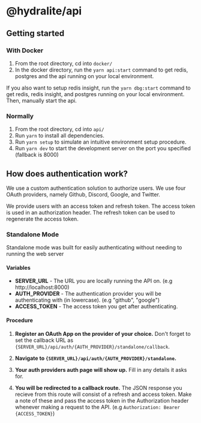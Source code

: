 # @hydralite/api

## Getting started

### With Docker

1. From the root directory, cd into `docker/`
2. In the docker directory, run the `yarn api:start` command to get redis, postgres and the api running on your local environment.

If you also want to setup redis insight, run the `yarn dbg:start` command to get redis, redis insight, and postgres running on your local environment. Then, manually start the api.

### Normally

1. From the root directory, cd into `api/`
2. Run `yarn` to install all dependencies.
3. Run `yarn setup` to simulate an intuitive environment setup procedure.
4. Run `yarn dev` to start the development server on the port you specified (fallback is 8000)

## How does authentication work?

We use a custom authentication solution to authorize users. We use four OAuth providers, namely Github, Discord, Google, and Twitter.

We provide users with an access token and refresh token. The access token is used in an authorization header. The refresh token can be used to regenerate the access token.

### Standalone Mode

Standalone mode was built for easily authenticating without needing to running the web server

#### Variables

- **SERVER_URL** - The URL you are locally running the API on. (e.g http://localhost:8000)
- **AUTH_PROVIDER** - The authentication provider you will be authenticating with (in lowercase). (e.g "github", "google")
- **ACCESS_TOKEN** - The access token you get after authenticating.

#### Procedure

1. **Register an OAuth App on the provider of your choice.**
   Don't forget to set the callback URL as `{SERVER_URL}/api/auth/{AUTH_PROVIDER}/standalone/callback`.

2. **Navigate to `{SERVER_URL}/api/auth/{AUTH_PROVIDER}/standalone`.**

3. **Your auth providers auth page will show up.** Fill in any details it asks for.

4. **You will be redirected to a callback route.** The JSON response you recieve from this route will consist of a refresh and access token. Make a note of these and pass the access token in the Authorization header whenever making a request to the API. (e.g `Authorization: Bearer {ACCESS_TOKEN}`)
